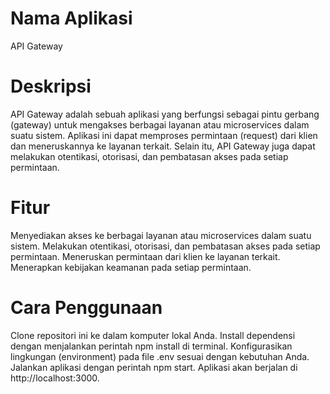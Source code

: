 # Nama Aplikasi
API Gateway

# Deskripsi
API Gateway adalah sebuah aplikasi yang berfungsi sebagai pintu gerbang (gateway) untuk mengakses berbagai layanan atau microservices dalam suatu sistem. Aplikasi ini dapat memproses permintaan (request) dari klien dan meneruskannya ke layanan terkait. Selain itu, API Gateway juga dapat melakukan otentikasi, otorisasi, dan pembatasan akses pada setiap permintaan.

# Fitur
Menyediakan akses ke berbagai layanan atau microservices dalam suatu sistem.
Melakukan otentikasi, otorisasi, dan pembatasan akses pada setiap permintaan.
Meneruskan permintaan dari klien ke layanan terkait.
Menerapkan kebijakan keamanan pada setiap permintaan.
# Cara Penggunaan
Clone repositori ini ke dalam komputer lokal Anda.
Install dependensi dengan menjalankan perintah npm install di terminal.
Konfigurasikan lingkungan (environment) pada file .env sesuai dengan kebutuhan Anda.
Jalankan aplikasi dengan perintah npm start.
Aplikasi akan berjalan di http://localhost:3000.
